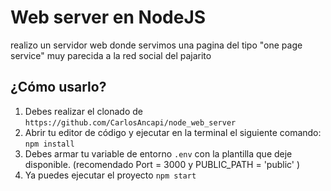 # Web server en NodeJS

realizo un servidor web donde servimos una pagina del tipo "one page service" muy parecida a la red social del pajarito

## ¿Cómo usarlo?

1. Debes realizar el clonado de `https://github.com/CarlosAncapi/node_web_server`
2. Abrir tu editor de código y ejecutar en la terminal el siguiente comando:  `npm install`    
3. Debes armar tu variable de entorno `.env` con la plantilla que deje disponible. (recomendado Port = 3000 y PUBLIC_PATH = 'public' )
4. Ya puedes ejecutar el proyecto `npm start`